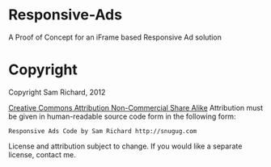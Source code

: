 Responsive-Ads
==============

A Proof of Concept for an iFrame based Responsive Ad solution



Copyright
=============
Copyright Sam Richard, 2012

[Creative Commons Attribution Non-Commercial Share Alike](http://creativecommons.org/licenses/by-nc-sa/3.0/)
Attribution must be given in human-readable source code form in the following form:

`Responsive Ads
Code by Sam Richard
http://snugug.com`

License and attribution subject to change.
If you would like a separate license, contact me.
